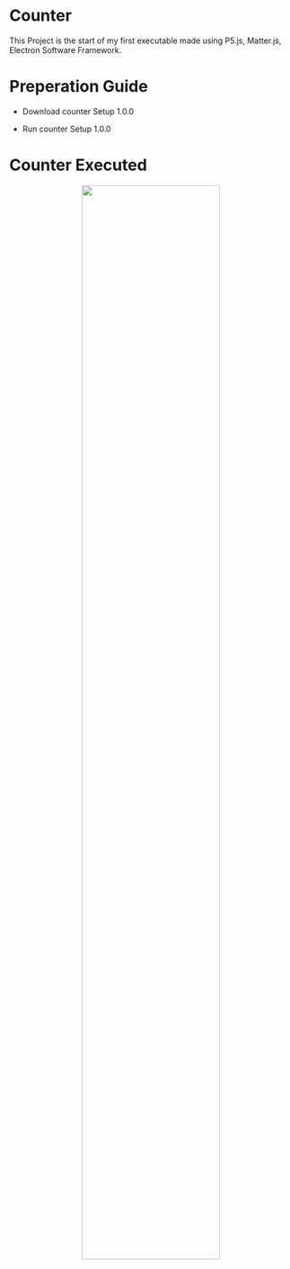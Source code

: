 # Counter
This Project is the start of my first executable made using P5.js, Matter.js, Electron Software Framework.

# Preperation Guide
* Download counter Setup 1.0.0 <p>
* Run counter Setup 1.0.0

# Counter Executed
<p align="center">
<img width="70%" height="70%" src="https://github.com/WZhengJie99/Counter/assets/147889572/4808a2ae-f96e-4412-99fc-af8ff588388e">
</p>

